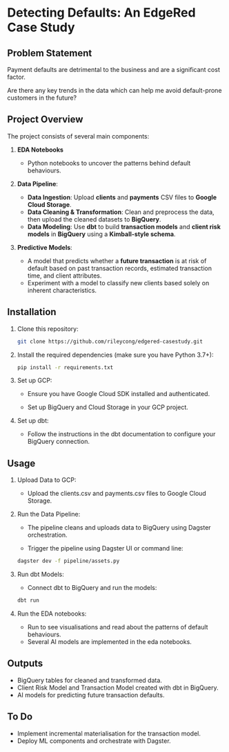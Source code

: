 
# Detecting Defaults: An EdgeRed Case Study

## Problem Statement

Payment defaults are detrimental to the business and are a significant cost factor.

Are there any key trends in the data which can help me avoid default-prone customers in the future?

## Project Overview

The project consists of several main components:

1. **EDA Notebooks**
    - Python notebooks to uncover the patterns behind default behaviours.

2. **Data Pipeline**:

   - **Data Ingestion**: Upload **clients** and **payments** CSV files to **Google Cloud Storage**.
   - **Data Cleaning & Transformation**: Clean and preprocess the data, then upload the cleaned datasets to **BigQuery**.
   - **Data Modeling**: Use **dbt** to build **transaction models** and **client risk models** in **BigQuery** using a **Kimball-style schema**.

3. **Predictive Models**: 
   - A model that predicts whether a **future transaction** is at risk of default based on past transaction records, estimated transaction time, and client attributes.
   - Experiment with a model to classify new clients based solely on inherent characteristics.


## Installation

1. Clone this repository:
    ```bash
    git clone https://github.com/rileycong/edgered-casestudy.git
    ```

2. Install the required dependencies (make sure you have Python 3.7+):

    ```bash
    pip install -r requirements.txt
    ```

3. Set up GCP:

    - Ensure you have Google Cloud SDK installed and authenticated.

    - Set up BigQuery and Cloud Storage in your GCP project.

4. Set up dbt:
    -  Follow the instructions in the dbt documentation to configure your BigQuery connection.

## Usage
1. Upload Data to GCP:
    - Upload the clients.csv and payments.csv files to Google Cloud Storage.

2. Run the Data Pipeline:

    - The pipeline cleans and uploads data to BigQuery using Dagster orchestration.

    - Trigger the pipeline using Dagster UI or command line:

    ```bash
    dagster dev -f pipeline/assets.py
    ```

3. Run dbt Models:

    - Connect dbt to BigQuery and run the models:

    ```bash
    dbt run
    ```

4. Run the EDA notebooks:
    - Run to see visualisations and read about the patterns of default behaviours.
    - Several AI models are implemented in the eda notebooks.

## Outputs

- BigQuery tables for cleaned and transformed data.
- Client Risk Model and Transaction Model created with dbt in BigQuery.
- AI models for predicting future transaction defaults.

## To Do
- Implement incremental materialisation for the transaction model.
- Deploy ML components and orchestrate with Dagster.